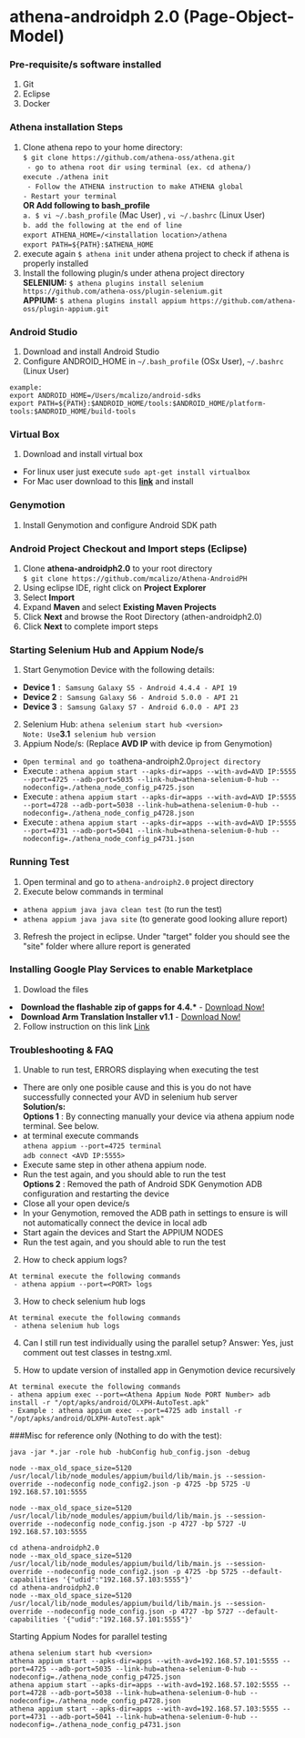 # athena-androidph 2.0 (Page-Object-Model)
### Pre-requisite/s software installed
1. Git
2. Eclipse
3. Docker

### Athena installation Steps
1. Clone athena repo to your home directory: <br>
```$ git clone https://github.com/athena-oss/athena.git``` <br>
``` - go to athena root dir using terminal (ex. cd athena/)``` <br>
``` execute ./athena init ``` <br>
``` - Follow the ATHENA instruction to make ATHENA global``` <br>
``` - Restart your terminal ``` <br>
<b>OR Add following to bash_profile</b><br>
```a. $ vi ~/.bash_profile``` (Mac User) , ```vi ~/.bashrc``` (Linux User) <br>
```b. add the following at the end of line``` <br>
      ```export ATHENA_HOME=/<installation location>/athena``` <br>
      ```export PATH=${PATH}:$ATHENA_HOME```
2. execute again ```$ athena init``` under athena project to check if athena is properly installed
3. Install the following plugin/s under athena project directory <br>
<b>SELENIUM:</b> ```$ athena plugins install selenium https://github.com/athena-oss/plugin-selenium.git```<br>
<b>APPIUM:</b> ```$ athena plugins install appium https://github.com/athena-oss/plugin-appium.git```<br>

### Android Studio
1. Download and install Android Studio
2. Configure ANDROID_HOME in ```~/.bash_profile``` (OSx User), ```~/.bashrc``` (Linux User)
```
example:
export ANDROID_HOME=/Users/mcalizo/android-sdks
export PATH=${PATH}:$ANDROID_HOME/tools:$ANDROID_HOME/platform-tools:$ANDROID_HOME/build-tools 
```

### Virtual Box
1. Download and install virtual box
 - For linux user just execute ```sudo apt-get install virtualbox```
 - For Mac user download to this <b><a href="https://www.virtualbox.org/wiki/Downloads">link</a></b> and install

### Genymotion
1. Install Genymotion and configure Android SDK path

### Android Project Checkout and Import steps (Eclipse)
1. Clone <b>athena-androidph2.0</b> to your root directory <br>
```$ git clone https://github.com/mcalizo/Athena-AndroidPH```
2. Using eclipse IDE, right click on <b>Project Explorer</b>
3. Select <b>Import</b>
4. Expand <b>Maven</b> and select <b>Existing Maven Projects</b>
5. Click <b>Next</b> and browse the Root Directory (athen-androidph2.0)
6. Click <b>Next</b> to complete import steps

### Starting Selenium Hub and Appium Node/s
1. Start Genymotion Device with the following details: <br>
- <b>Device 1</b> ``` : Samsung Galaxy S5 - Android 4.4.4 - API 19 ``` <br>
- <b>Device 2</b> ``` : Samsung Galaxy S6 - Android 5.0.0 - API 21 ``` <br>
- <b>Device 3</b> ``` : Samsung Galaxy S7 - Android 6.0.0 - API 23 ``` <br>
2. Selenium Hub: ``` athena selenium start hub <version> ``` <br>
``` Note: Use ```<b>3.1</b>``` selenium hub version```
3. Appium Node/s: (Replace <b>AVD IP</b> with device ip from Genymotion)<br>
- ``` Open terminal and go to ```athena-androiph2.0``` project directory ``` <br>
- Execute : ``` athena appium start --apks-dir=apps --with-avd=AVD IP:5555 --port=4725 --adb-port=5035 --link-hub=athena-selenium-0-hub --nodeconfig=./athena_node_config_p4725.json ``` <br>
- Execute : ``` athena appium start --apks-dir=apps --with-avd=AVD IP:5555 --port=4728 --adb-port=5038 --link-hub=athena-selenium-0-hub --nodeconfig=./athena_node_config_p4728.json ``` <br>
- Execute : ``` athena appium start --apks-dir=apps --with-avd=AVD IP:5555 --port=4731 --adb-port=5041 --link-hub=athena-selenium-0-hub --nodeconfig=./athena_node_config_p4731.json ``` <br>

### Running Test
1. Open terminal and go to ```athena-androiph2.0``` project directory
2. Execute below commands in terminal <br>

- ```athena appium java java clean test``` (to run the test)
- ```athena appium java java site``` (to generate good looking allure report)
3. Refresh the project in eclipse. Under "target" folder you should see the "site" folder where allure report is generated

### Installing Google Play Services to enable Marketplace
1. Dowload the files
<li><b>Download the flashable zip of gapps for 4.4.*</b> - <a href="https://app.box.com/s/o2pamfphxal19qa77bhejpr5ldn35ynr">Download Now!</a> <br>
<li><b>Download Arm Translation Installer v1.1</b> - <a href="https://app.box.com/s/wmz6emtsqh41qs01hxg3sj6uqqp0ltwr">Download Now!</a> <br>

2. Follow instruction on this link <a href="http://www.downloadorinstall.com/arm-translation-installer-genymotion/">Link</a>

### Troubleshooting & FAQ
1. Unable to run test, ERRORS displaying when executing the test
- There are only one posible cause and this is you do not have successfully connected your AVD in selenium hub server <br>
<b>Solution/s:</b><br>
<b>Options 1</b> : By connecting manually your device via athena appium node terminal. See below. <br>  
- at terminal execute commands <br>
```athena appium --port=4725 terminal``` <br>
```adb connect <AVD IP:5555>``` <br>
- Execute same step in other athena appium node. <br>
- Run the test again, and you should able to run the test <br>
<b>Options 2</b> : Removed the path of Android SDK Genymotion ADB configuration and restarting the device <br>
- Close all your open device/s <br>
- In your Genymotion, removed the ADB path in settings to ensure is will not automatically connect the device in local adb <br>
- Start again the devices and Start the APPIUM NODES <br>
- Run the test again, and you should able to run the test <br>


2. How to check appium logs?
```
At terminal execute the following commands
 - athena appium --port=<PORT> logs
```

3. How to check selenium hub logs
```
At terminal execute the following commands
 - athena selenium hub logs
```

4. Can I still run test individually using the parallel setup? Answer: Yes, just comment out test classes in testng.xml. <br>

5. How to update version of installed app in Genymotion device recursively

```
At terminal execute the following commands
- athena appium exec --port=<Athena Appium Node PORT Number> adb install -r "/opt/apks/android/OLXPH-AutoTest.apk"
- Example : athena appium exec --port=4725 adb install -r "/opt/apks/android/OLXPH-AutoTest.apk"
```

###Misc for reference only (Nothing to do with the test):
```
java -jar *.jar -role hub -hubConfig hub_config.json -debug

node --max_old_space_size=5120 /usr/local/lib/node_modules/appium/build/lib/main.js --session-override --nodeconfig node_config2.json -p 4725 -bp 5725 -U 192.168.57.101:5555

node --max_old_space_size=5120 /usr/local/lib/node_modules/appium/build/lib/main.js --session-override --nodeconfig node_config.json -p 4727 -bp 5727 -U 192.168.57.103:5555

cd athena-androidph2.0
node --max_old_space_size=5120 /usr/local/lib/node_modules/appium/build/lib/main.js --session-override --nodeconfig node_config2.json -p 4725 -bp 5725 --default-capabilities '{"udid":"192.168.57.103:5555"}'
cd athena-androidph2.0
node --max_old_space_size=5120 /usr/local/lib/node_modules/appium/build/lib/main.js --session-override --nodeconfig node_config.json -p 4727 -bp 5727 --default-capabilities '{"udid":"192.168.57.101:5555"}'

```
Starting Appium Nodes for parallel testing
```
athena selenium start hub <version>
athena appium start --apks-dir=apps --with-avd=192.168.57.101:5555 --port=4725 --adb-port=5035 --link-hub=athena-selenium-0-hub --nodeconfig=./athena_node_config_p4725.json
athena appium start --apks-dir=apps --with-avd=192.168.57.102:5555 --port=4728 --adb-port=5038 --link-hub=athena-selenium-0-hub --nodeconfig=./athena_node_config_p4728.json
athena appium start --apks-dir=apps --with-avd=192.168.57.103:5555 --port=4731 --adb-port=5041 --link-hub=athena-selenium-0-hub --nodeconfig=./athena_node_config_p4731.json

```

  
```
